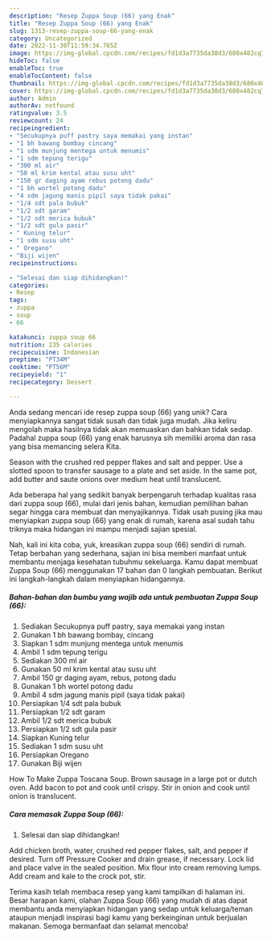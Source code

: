 ```yaml
---
description: "Resep Zuppa Soup (66) yang Enak"
title: "Resep Zuppa Soup (66) yang Enak"
slug: 1313-resep-zuppa-soup-66-yang-enak
category: Uncategorized
date: 2022-11-30T11:59:34.765Z
image: https://img-global.cpcdn.com/recipes/fd1d3a7735da38d3/680x482cq70/zuppa-soup-66-foto-resep-utama.jpg
hideToc: false
enableToc: true
enableTocContent: false
thumbnail: https://img-global.cpcdn.com/recipes/fd1d3a7735da38d3/680x482cq70/zuppa-soup-66-foto-resep-utama.jpg
cover: https://img-global.cpcdn.com/recipes/fd1d3a7735da38d3/680x482cq70/zuppa-soup-66-foto-resep-utama.jpg
author: Admin
authorAv: notfound
ratingvalue: 3.5
reviewcount: 24
recipeingredient:
- "Secukupnya puff pastry saya memakai yang instan"
- "1 bh bawang bombay cincang"
- "1 sdm munjung mentega untuk menumis"
- "1 sdm tepung terigu"
- "300 ml air"
- "50 ml krim kental atau susu uht"
- "150 gr daging ayam rebus potong dadu"
- "1 bh wortel potong dadu"
- "4 sdm jagung manis pipil saya tidak pakai"
- "1/4 sdt pala bubuk"
- "1/2 sdt garam"
- "1/2 sdt merica bubuk"
- "1/2 sdt gula pasir"
- " Kuning telur"
- "1 sdm susu uht"
- " Oregano"
- "Biji wijen"
recipeinstructions:

- "Selesai dan siap dihidangkan!"
categories:
- Resep
tags:
- zuppa
- soup
- 66

katakunci: zuppa soup 66 
nutrition: 235 calories
recipecuisine: Indonesian
preptime: "PT34M"
cooktime: "PT56M"
recipeyield: "1"
recipecategory: Dessert

---
```





Anda sedang mencari ide resep zuppa soup (66) yang unik? Cara menyiapkannya sangat tidak susah dan tidak juga mudah. Jika keliru mengolah maka hasilnya tidak akan memuaskan dan bahkan tidak sedap. Padahal zuppa soup (66) yang enak harusnya sih memiliki aroma dan rasa yang bisa memancing selera Kita.





Season with the crushed red pepper flakes and salt and pepper. Use a slotted spoon to transfer sausage to a plate and set aside. In the same pot, add butter and saute onions over medium heat until translucent.

Ada beberapa hal yang sedikit banyak berpengaruh terhadap kualitas rasa dari zuppa soup (66), mulai dari jenis bahan, kemudian pemilihan bahan segar hingga cara membuat dan menyajikannya. Tidak usah pusing jika mau menyiapkan zuppa soup (66) yang enak di rumah, karena asal sudah tahu triknya maka hidangan ini mampu menjadi sajian spesial.






Nah, kali ini kita coba, yuk, kreasikan zuppa soup (66) sendiri di rumah. Tetap berbahan yang sederhana, sajian ini bisa memberi manfaat untuk membantu menjaga kesehatan tubuhmu sekeluarga. Kamu dapat membuat Zuppa Soup (66) menggunakan 17 bahan dan 0 langkah pembuatan. Berikut ini langkah-langkah dalam menyiapkan hidangannya.

<!--inarticleads1-->

##### Bahan-bahan dan bumbu yang wajib ada untuk pembuatan Zuppa Soup (66):

1. Sediakan Secukupnya puff pastry, saya memakai yang instan
1. Gunakan 1 bh bawang bombay, cincang
1. Siapkan 1 sdm munjung mentega untuk menumis
1. Ambil 1 sdm tepung terigu
1. Sediakan 300 ml air
1. Gunakan 50 ml krim kental atau susu uht
1. Ambil 150 gr daging ayam, rebus, potong dadu
1. Gunakan 1 bh wortel potong dadu
1. Ambil 4 sdm jagung manis pipil (saya tidak pakai)
1. Persiapkan 1/4 sdt pala bubuk
1. Persiapkan 1/2 sdt garam
1. Ambil 1/2 sdt merica bubuk
1. Persiapkan 1/2 sdt gula pasir
1. Siapkan  Kuning telur
1. Sediakan 1 sdm susu uht
1. Persiapkan  Oregano
1. Gunakan Biji wijen


How To Make Zuppa Toscana Soup. Brown sausage in a large pot or dutch oven. Add bacon to pot and cook until crispy. Stir in onion and cook until onion is translucent. 

<!--inarticleads2-->

##### Cara memasak Zuppa Soup (66):


1. Selesai dan siap dihidangkan!

Add chicken broth, water, crushed red pepper flakes, salt, and pepper if desired. Turn off Pressure Cooker and drain grease, if necessary. Lock lid and place valve in the sealed position. Mix flour into cream removing lumps. Add cream and kale to the crock pot, stir. 

Terima kasih telah membaca resep yang kami tampilkan di halaman ini. Besar harapan kami, olahan Zuppa Soup (66) yang mudah di atas dapat membantu anda menyiapkan hidangan yang sedap untuk keluarga/teman ataupun menjadi inspirasi bagi kamu yang berkeinginan untuk berjualan makanan. Semoga bermanfaat dan selamat mencoba!
